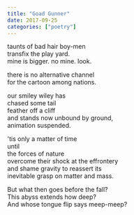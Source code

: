 ```yaml
---
title: "Goad Gunner"
date: 2017-09-25
categories: ["poetry"]
---
```


taunts of bad hair boy-men</br>
transfix the play yard.</br>
mine is bigger. no mine. look.

there is no alternative channel</br> 
for the cartoon among nations.

our smiley wiley has</br>
chased some tail</br>
feather off a cliff</br>
and stands now unbound by ground,</br>
animation suspended.</br>

'tis only a matter of time</br>
until</br>
the forces of nature</br>
overcome their shock at the effrontery</br>
and shame gravity to reassert its</br>
inevitable grasp on matter and mass.

But what then goes before the fall?</br>
This abyss extends how deep?</br>
And whose tongue flip says meep-meep?
